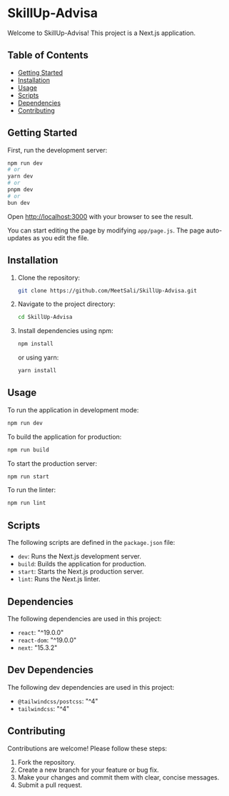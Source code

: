 # SkillUp-Advisa

Welcome to SkillUp-Advisa! This project is a Next.js application.

## Table of Contents

- [Getting Started](#getting-started)
- [Installation](#installation)
- [Usage](#usage)
- [Scripts](#scripts)
- [Dependencies](#dependencies)
- [Contributing](#contributing)

## Getting Started

First, run the development server:

```bash
npm run dev
# or
yarn dev
# or
pnpm dev
# or
bun dev
```

Open [http://localhost:3000](http://localhost:3000) with your browser to see the result.

You can start editing the page by modifying `app/page.js`. The page auto-updates as you edit the file.

## Installation

1.  Clone the repository:

    ```bash
    git clone https://github.com/MeetSali/SkillUp-Advisa.git
    ```

2.  Navigate to the project directory:

    ```bash
    cd SkillUp-Advisa
    ```

3.  Install dependencies using npm:

    ```bash
    npm install
    ```

    or using yarn:

    ```bash
    yarn install
    ```

## Usage

To run the application in development mode:

```bash
npm run dev
```

To build the application for production:

```bash
npm run build
```

To start the production server:

```bash
npm run start
```

To run the linter:

```bash
npm run lint
```

## Scripts

The following scripts are defined in the `package.json` file:

-   `dev`: Runs the Next.js development server.
-   `build`: Builds the application for production.
-   `start`: Starts the Next.js production server.
-   `lint`: Runs the Next.js linter.

## Dependencies

The following dependencies are used in this project:

-   `react`: "^19.0.0"
-   `react-dom`: "^19.0.0"
-   `next`: "15.3.2"

## Dev Dependencies

The following dev dependencies are used in this project:

-   `@tailwindcss/postcss`: "^4"
-   `tailwindcss`: "^4"

## Contributing

Contributions are welcome! Please follow these steps:

1.  Fork the repository.
2.  Create a new branch for your feature or bug fix.
3.  Make your changes and commit them with clear, concise messages.
4.  Submit a pull request.
